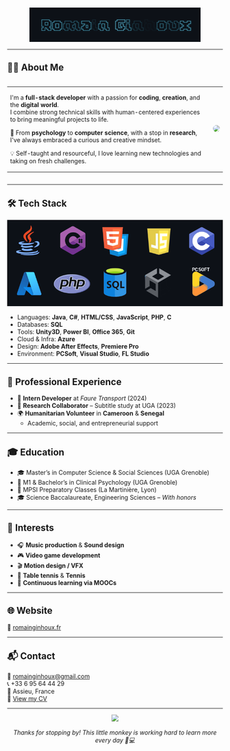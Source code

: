 <p align="center">
  <img src="romainginhoux.gif" width="400"/>
</p>

---

## 👨‍💻 About Me

<div align="center" style="display: flex; align-items: center; gap: 20px;">

<table style="border: none;">
<tr>
<td style="vertical-align: top; border: none;">

I'm a **full-stack developer** with a passion for **coding**, **creation**, and the **digital world**.  
I combine strong technical skills with human-centered experiences to bring meaningful projects to life.

🧠 From **psychology** to **computer science**, with a stop in **research**, I've always embraced a curious and creative mindset.

💡 Self-taught and resourceful, I love learning new technologies and taking on fresh challenges.

</td>
<td style="border: none;">
  <img src="accueil.gif" width="220" style="border-radius: 12px;"/>
</td>
</tr>
</table>

</div>


---

## 🛠️ Tech Stack

<p align="center">
  <img src="technos.gif" width="600"/>
</p>

- Languages: **Java**, **C#**, **HTML/CSS**, **JavaScript**, **PHP**, **C**
- Databases: **SQL**
- Tools: **Unity3D**, **Power BI**, **Office 365**, **Git**
- Cloud & Infra: **Azure**
- Design: **Adobe After Effects**, **Premiere Pro**
- Environment: **PCSoft**, **Visual Studio**, **FL Studio**

---

## 🧪 Professional Experience

- 💼 **Intern Developer** at *Faure Transport* (2024)
- 🧠 **Research Collaborator** – Subtitle study at UGA (2023)
- 🌍 **Humanitarian Volunteer** in **Cameroon** & **Senegal**
  - Academic, social, and entrepreneurial support

---

## 🎓 Education

- 🎓 Master’s in Computer Science & Social Sciences (UGA Grenoble)
- 🧠 M1 & Bachelor’s in Clinical Psychology (UGA Grenoble)
- 📐 MPSI Preparatory Classes (La Martinière, Lyon)
- 🎓 Science Baccalaureate, Engineering Sciences – *With honors*

---

## 🎨 Interests

- 🎧 **Music production** & **Sound design**
- 🎮 **Video game development**
- 🎬 **Motion design / VFX**
- 🏓 **Table tennis** & **Tennis**
- 🌱 **Continuous learning via MOOCs**

---

## 🌐 Website

🔗 [romainginhoux.fr](https://www.romainginhoux.fr)

---

## 📬 Contact

📧 [romainginhoux@gmail.com](mailto:romainginhoux@gmail.com)  
📞 +33 6 95 64 44 29  
📍 Assieu, France  
📄 [View my CV](./CV.pdf)

---

<p align="center">
  <img src="monkey.gif" width="200" />
</p>
<p align="center"><i>Thanks for stopping by! This little monkey is working hard to learn more every day 🐒💻</i></p>
